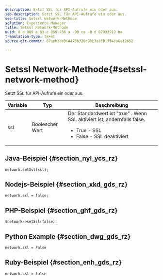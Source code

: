 ```yaml
---
description: Setzt SSL für API-Aufrufe ein oder aus.
seo-description: Setzt SSL für API-Aufrufe ein oder aus.
seo-title: Setssl Network-Methode
solution: Experience Manager
title: Setssl Network-Methode
uuid: 8 d 989 e 63-c 859-456 a -99 ca -8 d 87933913 ba
translation-type: tm+mt
source-git-commit: 67aeb3de964473b326c88c3a3f81ff48a6a12652

---
```



# Setssl Network-Methode{#setssl-network-method}

Setzt SSL für API-Aufrufe ein oder aus.

| Variable | Typ | Beschreibung |
|--- |--- |--- |
| ssl | Boolescher Wert | Der Standardwert ist &quot;true&quot; . Wenn SSL aktiviert ist, andernfalls false. <br><ul><li>True - SSL </li><li>False - SSL deaktiviert</li></ul> |

## Java-Beispiel {#section_nyl_ycs_rz}

```
network.setSsl(ssl); 
```

## Nodejs-Beispiel {#section_xkd_gds_rz}

```
network.ssl = false; 
```

## PHP-Beispiel {#section_ghf_gds_rz}

```
$network->setSsl(false); 
```

## Python Example {#section_dwg_gds_rz}

```
network.ssl = False 
```

## Ruby-Beispiel {#section_enh_gds_rz}

```
network.ssl = false 
```
